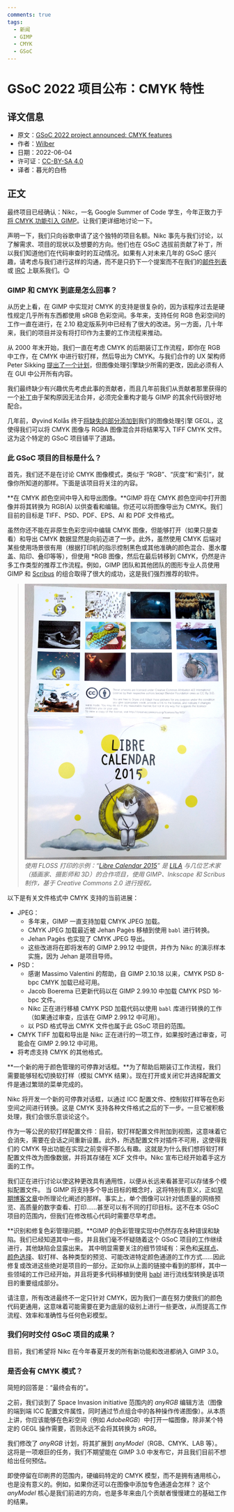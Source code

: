 ```yaml
---
comments: true
tags:
  - 新闻
  - GIMP
  - CMYK
  - GSoC
---
```


# GSoC 2022 项目公布：CMYK 特性

## 译文信息

- 原文：[GSoC 2022 project announced: CMYK features](https://www.gimp.org/news/2022/06/03/cmyk-in-gsoc-2022/)
- 作者：[Wilber](https://www.gimp.org/author/wilber.html)
- 日期：2022-06-04
- 许可证：[CC-BY-SA 4.0](https://creativecommons.org/licenses/by-sa/4.0/)
- 译者：暮光的白杨

## 正文

最终项目已经确认：Nikc，一名 Google Summer of Code 学生，今年正致力于[将 CMYK 功能引入 GIMP](https://summerofcode.withgoogle.com/programs/2022/projects/x9DLkUcC)。让我们更详细地讨论一下。

声明一下，我们只向谷歌申请了这个独特的项目名额。Nikc 事先与我们讨论，以了解需求、项目的现状以及想要的方向。他们也在 GSoC 选拔前贡献了补丁，所以我们知道他们在代码审查时的互动情况。如果有人对未来几年的 GSoC 感兴趣，请考虑与我们进行这样的沟通，而不是只扔下一个提案而不在我们的[邮件列表](https://www.gimp.org/discuss.html#mailing-lists)或 [IRC](https://www.gimp.org/discuss.html#irc-matrix) 上联系我们。😉

### GIMP 和 CMYK 到底是怎么回事？

从历史上看，在 GIMP 中实现对 CMYK 的支持是很复杂的，因为该程序过去是硬性规定几乎所有东西都使用 sRGB 色彩空间。多年来，支持任何 RGB 色彩空间的工作一直在进行，在 2.10 稳定版系列中已经有了很大的改进。另一方面，几十年来，我们的项目并没有将打印作为主要的工作流程来推动。

从 2000 年末开始，我们一直在考虑 CMYK 的后期装订工作流程，即你在 RGB 中工作，在 CMYK 中进行软打样，然后导出为 CMYK。与我们合作的 UX 架构师 Peter Sikking [提出了一个计划](http://blog.mmiworks.net/2009/05/gimp-enter.html)，但图像处理引擎缺少所需的更改，因此必须有人在 GUI 中公开所有内容。

我们最终缺少有兴趣优先考虑此事的贡献者，而且几年前我们从贡献者那里获得的一个[补丁](https://gitlab.gnome.org/GNOME/gimp/-/issues/356)由于架构原因无法合并，必须完全重构才能与 GIMP 的其余代码很好地配合。

几年前，Øyvind Kolås 终于[将缺失的部分添加到](https://www.patreon.com/posts/cmyk-progress-22901518)我们的图像处理引擎 GEGL，这使得我们可以将 CMYK 图像与 RGBA 图像混合并将结果写入 TIFF CMYK 文件。这为这个特定的 GSoC 项目铺平了道路。

### 此 GSoC 项目的目标是什么？

首先，我们还不是在讨论 CMYK 图像模式，类似于 “RGB”、“灰度”和“索引”，就像你所知道的那样。下面是该项目将关注的内容。

**在 CMYK 颜色空间中导入和导出图像。**GIMP 将在 CMYK 颜色空间中打开图像并将其转换为 RGB(A) 以供查看和编辑。你还可以将图像导出为 CMYK。我们目前的目标是 TIFF、PSD、PDF、EPS、AI 和 PDF 文件格式。

虽然你还不能在非原生色彩空间中编辑 CMYK 图像，但能够打开（如果只是查看）和导出 CMYK 数据显然是向前迈进了一步。此外，虽然使用 CMYK 后端对某些使用场景很有用（根据打印机的指示控制黑色或其他准确的颜色混合、墨水覆盖、陷印、叠印等等），但使用 *RGB 图像，然后在最后转移到 CMYK，仍然是许多工作类型的推荐工作流程。例如，GIMP 团队和其他团队的图形专业人员使用 GIMP 和 [Scribus](https://www.scribus.net/) 的组合取得了很大的成功，这是我们强烈推荐的软件。

>![01](./images/2022-06/gimp-libre-calendar-2015-printed.jpg)
>*使用 FLOSS 打印的示例：“[Libre Calendar 2015](https://librecal2015.libreart.info/)” 是 [LILA](https://libreart.info/) 与几位艺术家（插画家、摄影师和 3D）的合作项目，使用 GIMP、Inkscape 和 Scribus 制作，基于 Creative Commons 2.0 进行授权。*

以下是有关文件格式中 CMYK 支持的当前进展：

- JPEG：  
    - 多年来，GIMP 一直支持加载 CMYK JPEG 加载。  
    - CMYK JPEG 加载最近被 Jehan Pagès 移植到使用 `babl` 进行转换。  
    - Jehan Pagès 也实现了 CMYK JPEG 导出。  
    - 这些改进将在即将发布的 GIMP 2.99.12 中提供，并作为 Nikc 的演示样本实施，因为 Jehan 是项目导师。  
- PSD：
    - 感谢 Massimo Valentini 的帮助，自 GIMP 2.10.18 以来，CMYK PSD 8-bpc CMYK 加载已经可用。  
    - Jacob Boerema 已更新代码以在 GIMP 2.99.10 中加载 CMYK PSD 16-bpc 文件。  
    - Nikc 正在进行移植 CMYK PSD 加载代码以使用 `babl` 库进行转换的工作（如果通过审查，应该在 GIMP 2.99.12 中可用）。  
    - 以 PSD 格式导出 CMYK 文件也属于此 GSoC 项目的范围。
- CMYK TIFF 加载和导出是 Nikc 正在进行的一项工作，如果按时通过审查，可能会在 GIMP 2.99.12 中可用。
- 将考虑支持 CMYK 的其他格式。

**一个新的用于颜色管理的可停靠对话框。**为了帮助后期装订工作流程，我们需要能够轻松切换软打样（模拟 CMYK 结果）。现在打开或关闭它并选择配置文件是通过繁琐的菜单完成的。

Nikc 将开发一个新的可停靠对话框，以通过 ICC 配置文件、控制软打样等在色彩空间之间进行转换。这是 CMYK 支持各种文件格式之后的下一步。一旦它被积极处理，我们会很乐意谈论这个。

作为一等公民的软打样配置文件：目前，软打样配置文件附加到视图，这意味着它会消失，需要在会话之间重新设置。此外，所选配置文件对插件不可用，这使得我们的 CMYK 导出功能在实现之前变得不那么有趣。这就是为什么我们想将软打样配置文件改为图像数据，并将其存储在 XCF 文件中。Nikc 宣布已经开始着手这方面的工作。

我们正在进行讨论以使这种更改具有通用性，以便从长远来看甚至可以存储多个模拟配置文件。 当 GIMP 将支持多个导出目标的概念时，这将特别有意义，正如[早期博客文章](https://girinstud.io/news/2015/09/improving-the-export-process-in-gimp/)中所理论化阐述的那样。事实上，单个图像可以针对低质量的网络预览、高质量的数字查看、打印……甚至可以有不同的打印目标。这不在本 GSoC 项目的范围内，但我们在修改核心代码时需要尽早考虑。

**识别和修复色彩管理问题。**GIMP 的色彩管理实现中仍然存在各种错误和缺陷。我们已经知道其中一些，并且我们毫不怀疑随着这个 GSoC 项目的工作继续进行，其他缺陷会显露出来。 其中明显需要关注的细节领域有：采色和[采样点](https://gitlab.gnome.org/GNOME/gimp/-/merge_requests/589)、[颜色选择](https://gitlab.gnome.org/GNOME/gimp/-/merge_requests/633)、软打样、各种类型的预览、可能改进特定颜色通道的工作方式……因此修复或改进这些绝对是项目的一部分。正如你从上面的链接中看到的那样，其中一些领域的工作已经开始，并且将更多代码移植到使用 [babl](https://gegl.org/babl/) 进行流线型转换是该项目的重要组成部分。

请注意，所有改进最终不一定只针对 CMYK，因为我们一直在努力使我们的颜色代码更通用，这意味着可能需要在更为底层的级别上进行一些更改，从而提高工作流程、效率和准确性与任何色彩模型。

### 我们何时交付 GSoC 项目的成果？

目前，我们希望将 Nikc 在今年春夏开发的所有新功能和改进都纳入 GIMP 3.0。

### 是否会有 CMYK 模式？

简短的回答是：“最终会有的”。

之前，我们谈到了 Space Invasion initiative 范围内的 *anyRGB* 编辑方法（图像的端到端 ICC 配置文件属性，同时通过节点组合中的各种操作传递图像）。从本质上讲，你应该能够在色彩空间（例如 *AdobeRGB*）中打开一幅图像，除非某个特定的 GEGL 操作需要，否则永远不会将其转换为 *sRGB*。

我们修改了 *anyRGB* 计划，将其扩展到 *anyModel*（RGB、CMYK、LAB 等）。这将是一项艰巨的任务，我们不期望能在 GIMP 3.0 中发布它，并且我们目前不想给出任何预估。

即使停留在印刷界的范围内，硬编码特定的 CMYK 模型，而不是拥有通用核心，也是没有意义的。例如，如果你还可以在图像中添加专色通道会怎样？ 这个 *anyModel* 核心是我们前进的方向，也是多年来由几个贡献者慢慢建立的基础工作的结果。